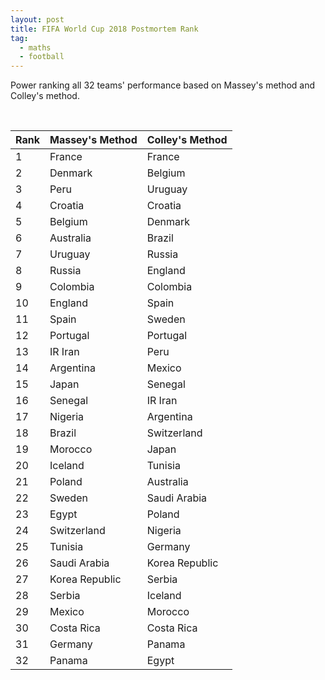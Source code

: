 ```yaml
---
layout: post
title: FIFA World Cup 2018 Postmortem Rank
tag:
  - maths
  - football
---
```


Power ranking all 32 teams' performance based on Massey's method and Colley's method.

<br />

|Rank|Massey's Method|Colley's Method|
|---|---|---|
|1|France|France
|2|Denmark|Belgium|
|3|Peru|Uruguay|
|4|Croatia|Croatia|
|5|Belgium|Denmark|
|6|Australia|Brazil|
|7|Uruguay|Russia|
|8|Russia|England|
|9|Colombia|Colombia|
|10|England|Spain|
|11|Spain|Sweden|
|12|Portugal|Portugal|
|13|IR Iran|Peru|
|14|Argentina|Mexico|
|15|Japan|Senegal|
|16|Senegal|IR Iran|
|17|Nigeria|Argentina|
|18|Brazil|Switzerland|
|19|Morocco|Japan|
|20|Iceland|Tunisia|
|21|Poland|Australia|
|22|Sweden|Saudi Arabia|
|23|Egypt|Poland|
|24|Switzerland|Nigeria|
|25|Tunisia|Germany|
|26|Saudi Arabia|Korea Republic|
|27|Korea Republic|Serbia|
|28|Serbia|Iceland|
|29|Mexico|Morocco|
|30|Costa Rica|Costa Rica|
|31|Germany|Panama|
|32|Panama|Egypt|

